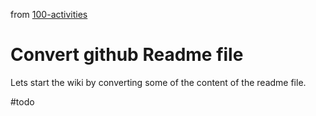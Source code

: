 from [100-activities](activities/100-activities.md)
# Convert github Readme file
Lets start the wiki by converting some of the content of the readme file.

#todo